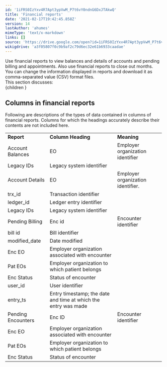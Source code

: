 ```yaml
---
id: '1iFRS0IzYxv4R7Apt3ypVwM_P7t6vY0ndnG6DxJTAkwQ'
title: 'Financial reports'
date: '2021-02-17T19:42:45.858Z'
version: 14
lastAuthor: 'ahumes'
mimeType: 'text/x-markdown'
links: []
source: 'https://drive.google.com/open?id=1iFRS0IzYxv4R7Apt3ypVwM_P7t6vY0ndnG6DxJTAkwQ'
wikigdrive: 'a3f05807f0c9b9af2c79d6ec32e61b6933caadae'
---
```

Use financial reports to view balances and details of accounts and pending billing and appointments. Also use financial reports to close out months.  
You can change the information displayed in reports and download it as comma-separated value (CSV) format files.  
This section discusses:  
{children }
  
## Columns in financial reports  
  
Following are descriptions of the types of data contained in columns of financial reports. Columns for which the headings accurately describe their contents are not included here.

<table>
<tr>
<td><strong>Report</strong></td>
<td><strong>Column Heading</strong></td>
<td><strong>Meaning</strong></td>
</tr>
<tr>
<td>Account Balances</td>
<td>EO</td>
<td>Employer organization identifier</td>
</tr>
<tr>
<td>Legacy IDs</td>
<td>Legacy system identifier</td>
</tr>
<tr>
<td>Account Details</td>
<td>EO</td>
<td>Employer organization identifier.</td>
</tr>
<tr>
<td>trx_id</td>
<td>Transaction identifier</td>
</tr>
<tr>
<td>ledger_id</td>
<td>Ledger entry identifier</td>
</tr>
<tr>
<td>Legacy IDs</td>
<td>Legacy system identifier</td>
</tr>
<tr>
<td>Pending Billing</td>
<td>Enc id</td>
<td>Encounter identifier</td>
</tr>
<tr>
<td>bill id</td>
<td>Bill identifier</td>
</tr>
<tr>
<td>modified_date</td>
<td>Date modified</td>
</tr>
<tr>
<td>Enc EO</td>
<td>Employer organization associated with encounter</td>
</tr>
<tr>
<td>Pat EOs</td>
<td>Employer organization to which patient belongs</td>
</tr>
<tr>
<td>Enc Status</td>
<td>Status of encounter</td>
</tr>
<tr>
<td>user_id</td>
<td>User identifier</td>
</tr>
<tr>
<td>entry_ts</td>
<td>Entry timestamp; the date and time at which the entry was made</td>
</tr>
<tr>
<td>Pending Encounters</td>
<td>Enc ID</td>
<td>Encounter identifier</td>
</tr>
<tr>
<td>Enc EO</td>
<td>Employer organization associated with encounter</td>
</tr>
<tr>
<td>Pat EOs</td>
<td>Employer organization to which patient belongs</td>
</tr>
<tr>
<td>Enc Status</td>
<td>Status of encounter</td>
</tr>

</table>

